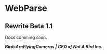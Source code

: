# WebParse

## Rewrite Beta 1.1

Docs comming soon.

***BirdsAreFlyingCameras | CEO of Not A Bird Inc.***

  
  
